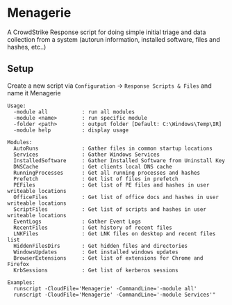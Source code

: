 # Menagerie

A CrowdStrike Response script for doing simple initial triage and data collection from a system (autorun information, installed software, files and hashes, etc..)

## Setup
Create a new script via `Configuration` -> `Response Scripts & Files` and name it Menagerie

```
Usage:
  -module all           : run all modules
  -module <name>        : run specific module
  -folder <path>        : output folder [Default: C:\Windows\Temp\IR]
  -module help          : display usage

Modules:
  AutoRuns              : Gather files in common startup locations
  Services              : Gather Windows Services
  InstalledSoftware     : Gather Installed Software from Uninstall Key
  DNSCache              : Get clients local DNS cache
  RunningProcesses      : Get all running processes and hashes
  Prefetch              : Get list of files in prefetch
  PEFiles               : Get list of PE files and hashes in user writeable locations
  OfficeFiles           : Get list of office docs and hashes in user writeable locations
  ScriptFiles           : Get list of scripts and hashes in user writeable locations
  EventLogs             : Gather Event Logs
  RecentFiles           : Get history of recent files
  LNKFiles              : Get LNK files on desktop and recent files list
  HiddenFilesDirs       : Get hidden files and directories
  WindowsUpdates        : Get installed windows updates
  BrowserExtensions     : Get list of extensions for Chrome and Firefox
  KrbSessions           : Get list of kerberos sessions

Examples:
  runscript -CloudFile='Menagerie' -CommandLine='-module all'
  runscript -CloudFile='Menagerie' -CommandLine='-module Services'"
```

